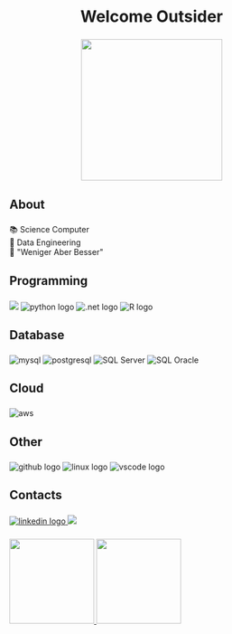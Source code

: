 
<h1 align="center">Welcome Outsider</h1>

###

<div align="center">
  <img height="250" src="https://static.wikia.nocookie.net/tibia/images/2/22/Wild_Warrior.gif/revision/latest/top-crop/width/360/height/360?cb=20180206145414&path-prefix=en"  />
</div>

###

<h2 align="left">About</h2>

###

<p align="left"🔭 <br>📚 Science Computer<br>🎲 Data Engineering <br>🔭 "Weniger Aber Besser"</p>

###

<h2 align="left">Programming</h2>

###

<div align="left">
  <img src="https://img.shields.io/badge/Java-ED8B00?style=for-the-badge&logo=openjdk&logoColor=white" />
  <img src="https://img.shields.io/badge/Python-14354C?style=for-the-badge&logo=python&logoColor=white"alt="python logo"  />
  <img src="https://img.shields.io/badge/.NET-5C2D91?style=for-the-badge&logo=.net&logoColor=white"alt=".net logo"  />
  <img src="https://img.shields.io/badge/R-276DC3?style=for-the-badge&logo=r&logoColor=white"alt="R logo"  />
</div>

###

<h2 align="left">Database</h2>

###

<div align="left">
  <img src="https://img.shields.io/badge/MySQL-005C84?style=for-the-badge&logo=mysql&logoColor=white"  alt="mysql"/>
  <img src="https://img.shields.io/badge/PostgreSQL-316192?style=for-the-badge&logo=postgresql&logoColor=white"  alt="postgresql"/>
  <img src="https://img.shields.io/badge/Microsoft%20SQL%20Server-CC2927?style=for-the-badge&logo=microsoft%20sql%20server&logoColor=white" alt="SQL Server"/>
  <img src="https://img.shields.io/badge/Oracle-F80000?style=for-the-badge&logo=Oracle&logoColor=white" alt="SQL Oracle"/>
</div>

###

<div align="left">
  <h2 align="left">Cloud</h2>
  

###

  <img src="https://img.shields.io/badge/Amazon_AWS-232F3E?style=for-the-badge&logo=amazon-aws&logoColor=white" alt="aws" />
</div>

###

<h2 align="left">Other</h2>

###

<div align="left">
  <img src="https://img.shields.io/badge/GitHub-100000?style=for-the-badge&logo=github&logoColor=white" alt="github logo"  />
  <img src="https://img.shields.io/badge/Linux-FCC624?style=for-the-badge&logo=linux&logoColor=black" alt="linux logo"  />
  <img src="https://img.shields.io/badge/Visual_Studio_Code-0078D4?style=for-the-badge&logo=visual%20studio%20code&logoColor=white" alt="vscode logo"  />

</div>

###

<h2 align="left">Contacts</h2>

###

<div align="left">
  <a href="https://www.linkedin.com/in/arthurvalmeida/" target="_blank">
    <img src="https://img.shields.io/badge/-LinkedIn-%230077B5?style=for-the-badge&logo=linkedin&logoColor=white" alt="linkedin logo"  />
  </a>
  <a href="https://t.me/Arthur_Almeida1"><img src="https://img.shields.io/badge/Telegram-2CA5E0?style=for-the-badge&logo=telegram&logoColor=white"></a>
  </a>
</div>

###

<div>
  <a href="https://github.com/KnightAlmeida">
  <img height="150em" src="https://github-readme-stats.vercel.app/api?username=KnightAlmeida&show_icons=true&theme=dark"/>
  <img height="150em" src="https://github-readme-stats.vercel.app/api/top-langs/?username=KnightAlmeida&layout=compact&theme=dark"/>
</div>
